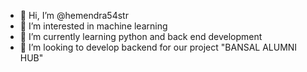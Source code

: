 - 👋 Hi, I’m @hemendra54str
- 👀 I’m interested in machine learning
- 🌱 I’m currently learning python and back end development
- 💞️ I’m looking to develop backend for our project "BANSAL ALUMNI HUB"

<!---
hemendra54str/hemendra54str is a ✨ special ✨ repository because its `README.md` (this file) appears on your GitHub profile.
You can click the Preview link to take a look at your changes.
--->

